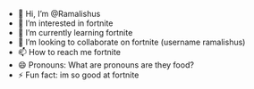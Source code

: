 - 👋 Hi, I’m @Ramalishus
- 👀 I’m interested in fortnite
- 🌱 I’m currently learning fortnite
- 💞️ I’m looking to collaborate on fortnite (username ramalishus)
- 📫 How to reach me fortnite
- 😄 Pronouns: What are pronouns are they food?
- ⚡ Fun fact: im so good at fortnite

<!---
Ramalishus/Ramalishus is a ✨ special ✨ repository because its `README.md` (this file) appears on your GitHub profile.
You can click the Preview link to take a look at your changes.
--->
